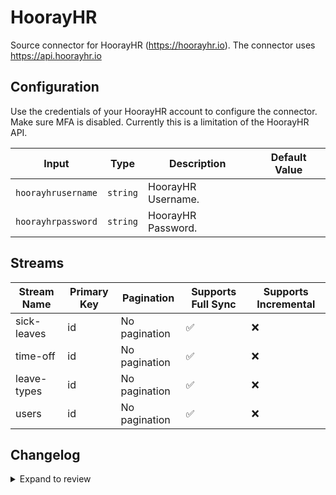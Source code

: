 # HoorayHR

Source connector for HoorayHR (https://hoorayhr.io). The connector uses https://api.hoorayhr.io

## Configuration

Use the credentials of your HoorayHR account to configure the connector. Make sure MFA is disabled. Currently this is a limitation of the HoorayHR API.

| Input              | Type     | Description        | Default Value |
| ------------------ | -------- | ------------------ | ------------- |
| `hoorayhrusername` | `string` | HoorayHR Username. |               |
| `hoorayhrpassword` | `string` | HoorayHR Password. |               |

## Streams

| Stream Name | Primary Key | Pagination    | Supports Full Sync | Supports Incremental |
| ----------- | ----------- | ------------- | ------------------ | -------------------- |
| sick-leaves | id          | No pagination | ✅                 | ❌                   |
| time-off    | id          | No pagination | ✅                 | ❌                   |
| leave-types | id          | No pagination | ✅                 | ❌                   |
| users       | id          | No pagination | ✅                 | ❌                   |

## Changelog

<details>
  <summary>Expand to review</summary>

| Version | Date       | Pull Request | Subject                                                                                             |
| ------- | ---------- | ------------ | --------------------------------------------------------------------------------------------------- |
| 0.1.25 | 2025-07-12 | [63112](https://github.com/airbytehq/airbyte/pull/63112) | Update dependencies |
| 0.1.24 | 2025-07-05 | [62615](https://github.com/airbytehq/airbyte/pull/62615) | Update dependencies |
| 0.1.23 | 2025-06-28 | [62190](https://github.com/airbytehq/airbyte/pull/62190) | Update dependencies |
| 0.1.22 | 2025-06-21 | [61851](https://github.com/airbytehq/airbyte/pull/61851) | Update dependencies |
| 0.1.21 | 2025-06-14 | [61106](https://github.com/airbytehq/airbyte/pull/61106) | Update dependencies |
| 0.1.20 | 2025-05-24 | [60681](https://github.com/airbytehq/airbyte/pull/60681) | Update dependencies |
| 0.1.19 | 2025-05-10 | [59835](https://github.com/airbytehq/airbyte/pull/59835) | Update dependencies |
| 0.1.18 | 2025-05-03 | [59274](https://github.com/airbytehq/airbyte/pull/59274) | Update dependencies |
| 0.1.17 | 2025-04-26 | [58820](https://github.com/airbytehq/airbyte/pull/58820) | Update dependencies |
| 0.1.16 | 2025-04-19 | [58169](https://github.com/airbytehq/airbyte/pull/58169) | Update dependencies |
| 0.1.15 | 2025-04-12 | [57735](https://github.com/airbytehq/airbyte/pull/57735) | Update dependencies |
| 0.1.14 | 2025-04-05 | [57070](https://github.com/airbytehq/airbyte/pull/57070) | Update dependencies |
| 0.1.13 | 2025-03-29 | [56652](https://github.com/airbytehq/airbyte/pull/56652) | Update dependencies |
| 0.1.12 | 2025-03-22 | [56047](https://github.com/airbytehq/airbyte/pull/56047) | Update dependencies |
| 0.1.11 | 2025-03-08 | [55439](https://github.com/airbytehq/airbyte/pull/55439) | Update dependencies |
| 0.1.10 | 2025-03-01 | [54756](https://github.com/airbytehq/airbyte/pull/54756) | Update dependencies |
| 0.1.9 | 2025-02-22 | [54350](https://github.com/airbytehq/airbyte/pull/54350) | Update dependencies |
| 0.1.8 | 2025-02-15 | [53840](https://github.com/airbytehq/airbyte/pull/53840) | Update dependencies |
| 0.1.7 | 2025-02-08 | [53294](https://github.com/airbytehq/airbyte/pull/53294) | Update dependencies |
| 0.1.6 | 2025-02-01 | [52762](https://github.com/airbytehq/airbyte/pull/52762) | Update dependencies |
| 0.1.5 | 2025-01-25 | [52250](https://github.com/airbytehq/airbyte/pull/52250) | Update dependencies |
| 0.1.4 | 2025-01-18 | [51784](https://github.com/airbytehq/airbyte/pull/51784) | Update dependencies |
| 0.1.3 | 2025-01-11 | [51151](https://github.com/airbytehq/airbyte/pull/51151) | Update dependencies |
| 0.1.2 | 2024-12-28 | [50598](https://github.com/airbytehq/airbyte/pull/50598) | Update dependencies |
| 0.1.1 | 2024-12-21 | [50110](https://github.com/airbytehq/airbyte/pull/50110) | Update dependencies |
| 0.1.0   | 2024-12-17 |              | Added some more documentation and icon for HoorayHR by [@JoeriSmits](https://github.com/JoeriSmits) |
| 0.0.1   | 2024-12-17 |              | Initial release by [@JoeriSmits](https://github.com/JoeriSmits) via Connector Builder               |

</details>
